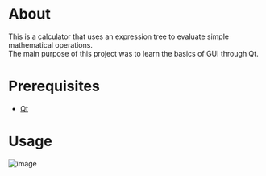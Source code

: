 # About
This is a calculator that uses an expression tree to evaluate simple mathematical operations.  
The main purpose of this project was to learn the basics of GUI through Qt.

# Prerequisites
- [Qt](https://www.qt.io/product/framework)

# Usage
![image](https://github.com/user-attachments/assets/10ddc5d2-60c8-4bcc-a556-700113e0b4c4)
